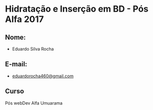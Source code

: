 # Hidratação e Inserção em BD - Pós Alfa 2017

## Nome:
* Eduardo Silva Rocha

## E-mail:
* eduardorocha460@gmail.com

## Curso
Pós webDev Alfa Umuarama
